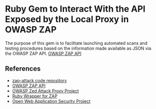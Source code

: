 # Ruby Gem to Interact With the API Exposed by the Local Proxy in OWASP ZAP

The purpose of this gem is to facilitate launching automated scans and testing
procedures based on the information made available as JSON via the OWASP ZAP API.
[OWASP ZAP API](https://github.com/zaproxy/zaproxy/wiki/ApiDetails "zaproxy's ApiDetails wiki at GitHub")

## References

* [zap-attack code repository](https://github.com/decal/zap-attack "decal's zap-attack repository at GitHub")
* [OWASP ZAP API](https://github.com/zaproxy/zaproxy/wiki/ApiDetails "zaproxy's ApiDetails wiki at GitHub")
* [OWASP Zed Attack Proxy Project](https://www.owasp.org/index.php/OWASP_Zed_Attack_Proxy_Project "ZAP Project Home Page at OWASP")
* [Ruby Wrapper for ZAP](https://rubygems.org/gems/owasp_zap "owasp_zap gem at RubyGems.org")
* [Open Web Application Security Project](https://owasp.org "The free and open software security community")
